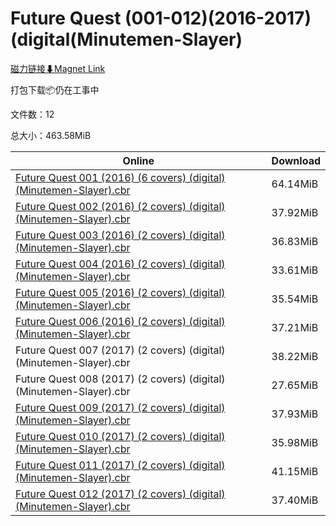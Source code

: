 # Future Quest (001-012)(2016-2017)(digital(Minutemen-Slayer)

[磁力链接⬇Magnet Link](magnet:?xt=urn:btih:df986d3854adbbe05773845870e37fc20a07151f&dn=Future%20Quest%20%28001-012%29%282016-2017%29%28digital%28Minutemen-Slayer%29)

打包下载📦仍在工事中

文件数：12

总大小：463.58MiB

Online | Download
--- | ---
[Future Quest 001 (2016) (6 covers) (digital) (Minutemen-Slayer).cbr](https://github.com/alicewish/markdown/blob/master/comic/Future-Quest-001-2016-6-covers-digital-Minutemen-Slayer-cbr.md) | 64.14MiB
[Future Quest 002 (2016) (2 covers) (digital) (Minutemen-Slayer).cbr](https://github.com/alicewish/markdown/blob/master/comic/Future-Quest-002-2016-2-covers-digital-Minutemen-Slayer-cbr.md) | 37.92MiB
[Future Quest 003 (2016) (2 covers) (digital) (Minutemen-Slayer).cbr](https://github.com/alicewish/markdown/blob/master/comic/Future-Quest-003-2016-2-covers-digital-Minutemen-Slayer-cbr.md) | 36.83MiB
[Future Quest 004 (2016) (2 covers) (digital) (Minutemen-Slayer).cbr](https://github.com/alicewish/markdown/blob/master/comic/Future-Quest-004-2016-2-covers-digital-Minutemen-Slayer-cbr.md) | 33.61MiB
[Future Quest 005 (2016) (2 covers) (digital) (Minutemen-Slayer).cbr](https://github.com/alicewish/markdown/blob/master/comic/Future-Quest-005-2016-2-covers-digital-Minutemen-Slayer-cbr.md) | 35.54MiB
[Future Quest 006 (2016) (2 covers) (digital) (Minutemen-Slayer).cbr](https://github.com/alicewish/markdown/blob/master/comic/Future-Quest-006-2016-2-covers-digital-Minutemen-Slayer-cbr.md) | 37.21MiB
Future Quest 007 (2017) (2 covers) (digital) (Minutemen-Slayer).cbr | 38.22MiB
Future Quest 008 (2017) (2 covers) (digital) (Minutemen-Slayer).cbr | 27.65MiB
[Future Quest 009 (2017) (2 covers) (digital) (Minutemen-Slayer).cbr](https://github.com/alicewish/markdown/blob/master/comic/Future-Quest-009-2017-2-covers-digital-Minutemen-Slayer-cbr.md) | 37.93MiB
[Future Quest 010 (2017) (2 covers) (digital) (Minutemen-Slayer).cbr](https://github.com/alicewish/markdown/blob/master/comic/Future-Quest-010-2017-2-covers-digital-Minutemen-Slayer-cbr.md) | 35.98MiB
[Future Quest 011 (2017) (2 covers) (digital) (Minutemen-Slayer).cbr](https://github.com/alicewish/markdown/blob/master/comic/Future-Quest-011-2017-2-covers-digital-Minutemen-Slayer-cbr.md) | 41.15MiB
[Future Quest 012 (2017) (2 covers) (digital) (Minutemen-Slayer).cbr](https://github.com/alicewish/markdown/blob/master/comic/Future-Quest-012-2017-2-covers-digital-Minutemen-Slayer-cbr.md) | 37.40MiB